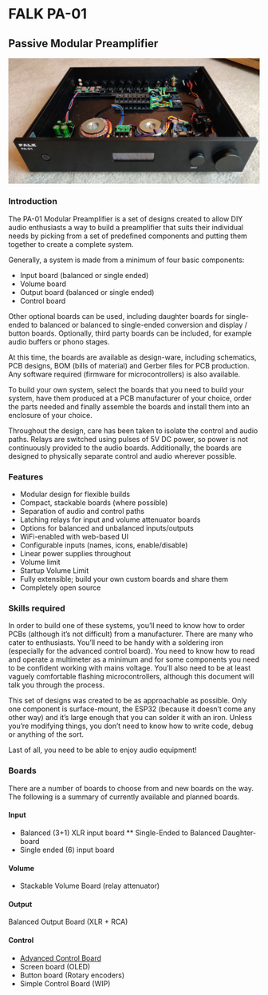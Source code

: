 # FALK PA-01
## Passive Modular Preamplifier

![PA-01 built](img/pa-01-overview.jpg)

### Introduction
The PA-01 Modular Preamplifier is a set of designs created to allow DIY audio enthusiasts a way to build a preamplifier that suits their individual needs by picking from a set of predefined components and putting them together to create a complete system.

Generally, a system is made from a minimum of four basic components:
* Input board (balanced or single ended)
* Volume board
* Output board (balanced or single ended)
* Control board

Other optional boards can be used, including daughter boards for single-ended to balanced or balanced to single-ended conversion and display / button boards. Optionally, third party boards can be included, for example audio buffers or phono stages.

At this time, the boards are available as design-ware, including schematics, PCB designs, BOM (bills of material) and Gerber files for PCB production. Any software required (firmware for microcontrollers) is also available.

To build your own system, select the boards that you need to build your system, have them produced at a PCB manufacturer of your choice, order the parts needed and finally assemble the boards and install them into an enclosure of your choice.

Throughout the design, care has been taken to isolate the control and audio paths. Relays are switched using pulses of 5V DC power, so power is not continuously provided to the audio boards. Additionally, the boards are designed to physically separate control and audio wherever possible.

### Features
* Modular design for flexible builds
* Compact, stackable boards (where possible)
* Separation of audio and control paths
* Latching relays for input and volume attenuator boards
* Options for balanced and unbalanced inputs/outputs
* WiFi-enabled with web-based UI
* Configurable inputs (names, icons, enable/disable)
* Linear power supplies throughout
* Volume limit
* Startup Volume Limit
* Fully extensible; build your own custom boards and share them
* Completely open source

### Skills required
In order to build one of these systems, you’ll need to know how to order PCBs (although it’s not difficult) from a manufacturer. There are many who cater to enthusiasts. You’ll need to be handy with a soldering iron (especially for the advanced control board). You need to know how to read and operate a multimeter as a minimum and for some components you need to be confident working with mains voltage. You’ll also need to be at least vaguely comfortable flashing microcontrollers, although this document will talk you through the process.

This set of designs was created to be as approachable as possible. Only one component is surface-mount, the ESP32 (because it doesn’t come any other way) and it’s large enough that you can solder it with an iron. Unless you’re modifying things, you don’t need to know how to write code, debug or anything of the sort.

Last of all, you need to be able to enjoy audio equipment!

### Boards

There are a number of boards to choose from and new boards on the way. The following is a summary of currently available and planned boards.

#### Input
* Balanced (3+1) XLR input board
** Single-Ended to Balanced Daughter-board
* Single ended (6) input board

#### Volume
* Stackable Volume Board (relay attenuator)

#### Output
Balanced Output Board (XLR + RCA)

#### Control
* [Advanced Control Board](boards/control/advanced-control-board/README.md)
* Screen board (OLED)
* Button board (Rotary encoders)
* Simple Control Board (WIP)
